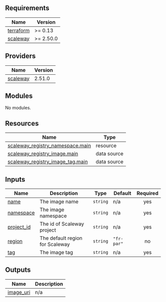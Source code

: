 <!-- BEGIN_TF_DOCS -->
## Requirements

| Name | Version |
|------|---------|
| <a name="requirement_terraform"></a> [terraform](#requirement\_terraform) | >= 0.13 |
| <a name="requirement_scaleway"></a> [scaleway](#requirement\_scaleway) | >= 2.50.0 |

## Providers

| Name | Version |
|------|---------|
| <a name="provider_scaleway"></a> [scaleway](#provider\_scaleway) | 2.51.0 |

## Modules

No modules.

## Resources

| Name | Type |
|------|------|
| [scaleway_registry_namespace.main](https://registry.terraform.io/providers/scaleway/scaleway/latest/docs/resources/registry_namespace) | resource |
| [scaleway_registry_image.main](https://registry.terraform.io/providers/scaleway/scaleway/latest/docs/data-sources/registry_image) | data source |
| [scaleway_registry_image_tag.main](https://registry.terraform.io/providers/scaleway/scaleway/latest/docs/data-sources/registry_image_tag) | data source |

## Inputs

| Name | Description | Type | Default | Required |
|------|-------------|------|---------|:--------:|
| <a name="input_name"></a> [name](#input\_name) | The image name | `string` | n/a | yes |
| <a name="input_namespace"></a> [namespace](#input\_namespace) | The image namespace | `string` | n/a | yes |
| <a name="input_project_id"></a> [project\_id](#input\_project\_id) | The id of Scaleway project | `string` | n/a | yes |
| <a name="input_region"></a> [region](#input\_region) | The default region for Scaleway | `string` | `"fr-par"` | no |
| <a name="input_tag"></a> [tag](#input\_tag) | The image tag | `string` | n/a | yes |

## Outputs

| Name | Description |
|------|-------------|
| <a name="output_image_uri"></a> [image\_uri](#output\_image\_uri) | n/a |
<!-- END_TF_DOCS -->